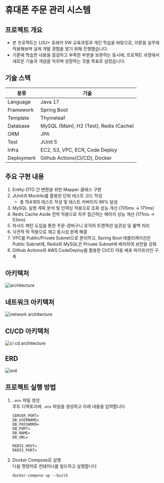 # 휴대폰 주문 관리 시스템

## 프로젝트 개요
- 본 프로젝트는 LGU+ 유레카 SW 교육과정과 개인 학습을 바탕으로, 이론을 실무에 적용해보며 실제 개발 경험을 쌓기 위해 진행했습니다.
- 기존에 학습한 내용을 점검하고 부족한 부분을 보완하는 동시에, 프로젝트 과정에서 새로운 기술과 개념을 익히며 성장하는 것을 목표로 삼았습니다.

## 기술 스택
| 분류         | 기술                                     |
|------------|----------------------------------------|
| Language   | Java 17                                |
| Framework  | Spring Boot                            |
| Template   | Thymeleaf                              |
| Database   | MySQL (Main), H2 (Test), Redis (Cache) |
| ORM        | JPA                                    |
| Test       | JUnit 5                                |
| Infra      | EC2, S3, VPC, ECR, Code Deploy         |
| Deployment | Github Actions(CI/CD), Docker          |

## 주요 구현 내용
1. Entity-DTO 간 변환을 위한 Mapper 클래스 구현
2. JUnit과 Mockito를 활용한 단위 테스트 코드 작성
   - 총 154개의 테스트 작성 및 테스트 커버리지 96% 달성
3. MySQL 실행 계획 분석 및 인덱싱 적용으로 조회 성능 개선 (705ms → 171ms)
4. Redis Cache Aside 전략 적용으로 자주 접근하는 페이지 성능 개선 (171ms → 53ms)
5. 파사드 패턴 도입을 통한 주문-장바구니 로직의 트랜잭션 일관성 및 롤백 처리
6. 낙관적 락 적용으로 재고 동시성 문제 해결
7. VPC를 Public/Private Subnet으로 분리하고, Spring Boot 애플리케이션은 Public Subnet에, Redis와 MySQL은 Private Subnet에 배치하여 보안을 강화
8. Github Actions와 AWS CodeDeploy를 활용한 CI/CD 자동 배포 파이프라인 구축

## 아키텍처
![architecture](https://github.com/user-attachments/assets/8532e740-8635-44da-beb0-250c53f6fa7a)

## 네트워크 아키텍처
![network architecture](https://github.com/user-attachments/assets/16ea3623-fd34-4fb6-8f8e-78996b316dd3)

## CI/CD 아키텍처
![ci cd architecture](https://github.com/user-attachments/assets/f08fd731-df8f-4670-8173-f88d7fb73207)

## ERD
![erd](https://github.com/user-attachments/assets/f1bf227a-4b9e-45d4-8c50-28c2298b9566)

## 프로젝트 실행 방법
1. `.env` 파일 생성  
   루트 디렉토리에 `.env` 파일을 생성하고 아래 내용을 입력합니다
    ```env
    SERVER_PORT=
    DB_USERNAME=
    DB_PASSWORD=
    DB_PORT=
    DB_NAME=
    DB_URL=

    REDIS_HOST=
    REDIS_PORT=
    ```
2. Docker Compose로 실행  
   다음 명령어로 컨테이너를 빌드하고 실행합니다

   ```
   docker-compose up --build
   ```
